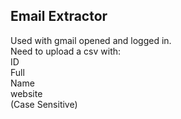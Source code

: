## Email Extractor

Used with gmail opened and logged in.
<br />
Need to upload a csv with:<br />
ID<br />
Full<br />
Name<br />
website<br />
(Case Sensitive)
